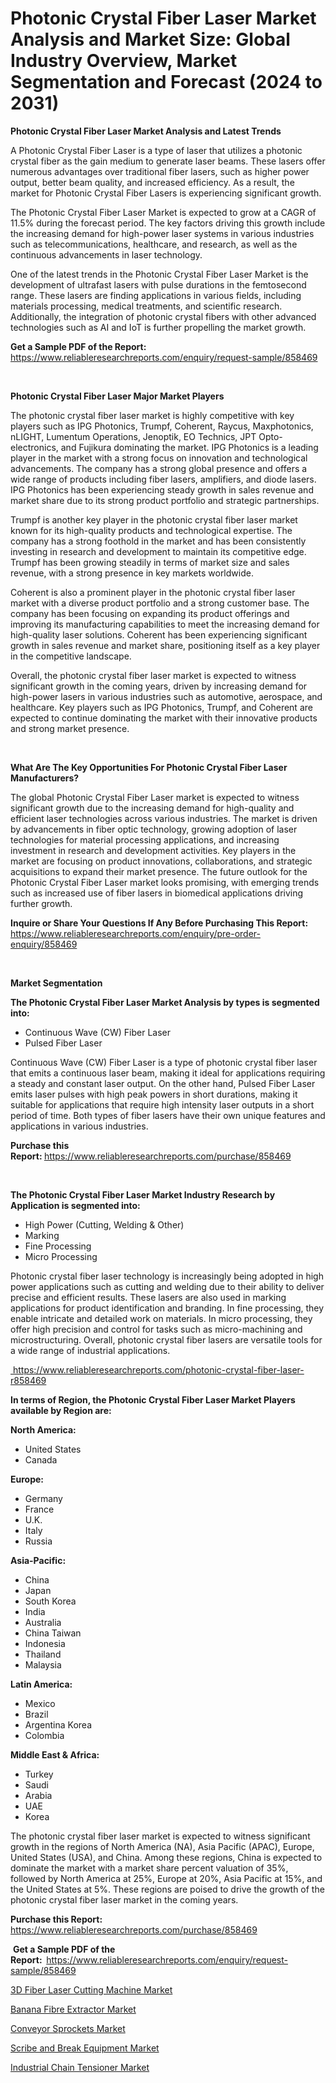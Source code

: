 <p><h1>Photonic Crystal Fiber Laser Market Analysis and Market Size: Global Industry Overview, Market Segmentation and Forecast (2024 to 2031)</h1></p><p><strong>Photonic Crystal Fiber Laser Market Analysis and Latest Trends</strong></p>
<p><p>A Photonic Crystal Fiber Laser is a type of laser that utilizes a photonic crystal fiber as the gain medium to generate laser beams. These lasers offer numerous advantages over traditional fiber lasers, such as higher power output, better beam quality, and increased efficiency. As a result, the market for Photonic Crystal Fiber Lasers is experiencing significant growth. </p><p>The Photonic Crystal Fiber Laser Market is expected to grow at a CAGR of 11.5% during the forecast period. The key factors driving this growth include the increasing demand for high-power laser systems in various industries such as telecommunications, healthcare, and research, as well as the continuous advancements in laser technology. </p><p>One of the latest trends in the Photonic Crystal Fiber Laser Market is the development of ultrafast lasers with pulse durations in the femtosecond range. These lasers are finding applications in various fields, including materials processing, medical treatments, and scientific research. Additionally, the integration of photonic crystal fibers with other advanced technologies such as AI and IoT is further propelling the market growth.</p></p>
<p><strong>Get a Sample PDF of the Report:&nbsp;</strong> <a href="https://www.reliableresearchreports.com/enquiry/request-sample/858469">https://www.reliableresearchreports.com/enquiry/request-sample/858469</a></p>
<p>&nbsp;</p>
<p><strong>Photonic Crystal Fiber Laser Major Market Players</strong></p>
<p><p>The photonic crystal fiber laser market is highly competitive with key players such as IPG Photonics, Trumpf, Coherent, Raycus, Maxphotonics, nLIGHT, Lumentum Operations, Jenoptik, EO Technics, JPT Opto-electronics, and Fujikura dominating the market. IPG Photonics is a leading player in the market with a strong focus on innovation and technological advancements. The company has a strong global presence and offers a wide range of products including fiber lasers, amplifiers, and diode lasers. IPG Photonics has been experiencing steady growth in sales revenue and market share due to its strong product portfolio and strategic partnerships.</p><p>Trumpf is another key player in the photonic crystal fiber laser market known for its high-quality products and technological expertise. The company has a strong foothold in the market and has been consistently investing in research and development to maintain its competitive edge. Trumpf has been growing steadily in terms of market size and sales revenue, with a strong presence in key markets worldwide.</p><p>Coherent is also a prominent player in the photonic crystal fiber laser market with a diverse product portfolio and a strong customer base. The company has been focusing on expanding its product offerings and improving its manufacturing capabilities to meet the increasing demand for high-quality laser solutions. Coherent has been experiencing significant growth in sales revenue and market share, positioning itself as a key player in the competitive landscape.</p><p>Overall, the photonic crystal fiber laser market is expected to witness significant growth in the coming years, driven by increasing demand for high-power lasers in various industries such as automotive, aerospace, and healthcare. Key players such as IPG Photonics, Trumpf, and Coherent are expected to continue dominating the market with their innovative products and strong market presence.</p></p>
<p>&nbsp;</p>
<p><strong>What Are The Key Opportunities For Photonic Crystal Fiber Laser Manufacturers?</strong></p>
<p><p>The global Photonic Crystal Fiber Laser market is expected to witness significant growth due to the increasing demand for high-quality and efficient laser technologies across various industries. The market is driven by advancements in fiber optic technology, growing adoption of laser technologies for material processing applications, and increasing investment in research and development activities. Key players in the market are focusing on product innovations, collaborations, and strategic acquisitions to expand their market presence. The future outlook for the Photonic Crystal Fiber Laser market looks promising, with emerging trends such as increased use of fiber lasers in biomedical applications driving further growth.</p></p>
<p><strong>Inquire or Share Your Questions If Any Before Purchasing This Report:</strong> <a href="https://www.reliableresearchreports.com/enquiry/pre-order-enquiry/858469">https://www.reliableresearchreports.com/enquiry/pre-order-enquiry/858469</a></p>
<p>&nbsp;</p>
<p><strong>Market Segmentation</strong></p>
<p><strong>The Photonic Crystal Fiber Laser Market Analysis by types is segmented into:</strong></p>
<p><ul><li>Continuous Wave (CW) Fiber Laser</li><li>Pulsed Fiber Laser</li></ul></p>
<p><p>Continuous Wave (CW) Fiber Laser is a type of photonic crystal fiber laser that emits a continuous laser beam, making it ideal for applications requiring a steady and constant laser output. On the other hand, Pulsed Fiber Laser emits laser pulses with high peak powers in short durations, making it suitable for applications that require high intensity laser outputs in a short period of time. Both types of fiber lasers have their own unique features and applications in various industries.</p></p>
<p><strong>Purchase this Report:&nbsp;</strong><a href="https://www.reliableresearchreports.com/purchase/858469">https://www.reliableresearchreports.com/purchase/858469</a></p>
<p>&nbsp;</p>
<p><strong>The Photonic Crystal Fiber Laser Market Industry Research by Application is segmented into:</strong></p>
<p><ul><li>High Power (Cutting, Welding & Other)</li><li>Marking</li><li>Fine Processing</li><li>Micro Processing</li></ul></p>
<p><p>Photonic crystal fiber laser technology is increasingly being adopted in high power applications such as cutting and welding due to their ability to deliver precise and efficient results. These lasers are also used in marking applications for product identification and branding. In fine processing, they enable intricate and detailed work on materials. In micro processing, they offer high precision and control for tasks such as micro-machining and microstructuring. Overall, photonic crystal fiber lasers are versatile tools for a wide range of industrial applications.</p></p>
<p><a href="https://www.reliableresearchreports.com/photonic-crystal-fiber-laser-r858469">&nbsp;https://www.reliableresearchreports.com/photonic-crystal-fiber-laser-r858469</a></p>
<p><strong>In terms of Region, the Photonic Crystal Fiber Laser Market Players available by Region are:</strong></p>
<p>
    <p> <strong> North America: </strong>
        <ul>
            <li>United States</li>
            <li>Canada</li>
        </ul>
        </p> 
    <p> <strong> Europe: </strong>
        <ul>
            <li>Germany</li>
            <li>France</li>
            <li>U.K.</li>
            <li>Italy</li>
            <li>Russia</li>
        </ul>
        </p> 
    <p> <strong> Asia-Pacific: </strong>
        <ul>
            <li>China</li>
            <li>Japan</li>
            <li>South Korea</li>
            <li>India</li>
            <li>Australia</li>
            <li>China Taiwan</li>
            <li>Indonesia</li>
            <li>Thailand</li>
            <li>Malaysia</li>
        </ul>
        </p> 
    <p> <strong> Latin America: </strong>
        <ul>
            <li>Mexico</li>
            <li>Brazil</li>
            <li>Argentina Korea</li>
            <li>Colombia</li>
        </ul>
        </p> 
    <p> <strong> Middle East & Africa: </strong>
        <ul>
            <li>Turkey</li>
            <li>Saudi</li>
            <li>Arabia</li>
            <li>UAE</li>
            <li>Korea</li>
        </ul>
    </p>
    </p>
<p><p>The photonic crystal fiber laser market is expected to witness significant growth in the regions of North America (NA), Asia Pacific (APAC), Europe, United States (USA), and China. Among these regions, China is expected to dominate the market with a market share percent valuation of 35%, followed by North America at 25%, Europe at 20%, Asia Pacific at 15%, and the United States at 5%. These regions are poised to drive the growth of the photonic crystal fiber laser market in the coming years.</p></p>
<p><strong>Purchase this Report: </strong><a href="https://www.reliableresearchreports.com/purchase/858469">https://www.reliableresearchreports.com/purchase/858469</a></p>
<p>&nbsp;<strong>Get a Sample PDF of the Report:&nbsp;&nbsp;</strong><a href="https://www.reliableresearchreports.com/enquiry/request-sample/858469">https://www.reliableresearchreports.com/enquiry/request-sample/858469</a></p>
<p><strong></strong></p>
<p><p><a href="https://github.com/widyafarer/Market-Research-Report-List-1/blob/main/3d-fiber-laser-cutting-machine-market.md">3D Fiber Laser Cutting Machine Market</a></p><p><a href="https://github.com/graysonwolfe1913/Market-Research-Report-List-1/blob/main/banana-fibre-extractor-market.md">Banana Fibre Extractor Market</a></p><p><a href="https://github.com/sydneyHaley871/Market-Research-Report-List-1/blob/main/conveyor-sprockets-market.md">Conveyor Sprockets Market</a></p><p><a href="https://issuu.com/reportprime-2/docs/scribe-and-break-equipment-market-size-2030.pptx">Scribe and Break Equipment Market</a></p><p><a href="https://github.com/seamusocallaghan/Market-Research-Report-List-1/blob/main/industrial-chain-tensioner-market.md">Industrial Chain Tensioner Market</a></p></p>